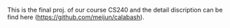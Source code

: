 This is the final proj. of our course CS240 and the detail discription can be find here (https://github.com/meijun/calabash).
